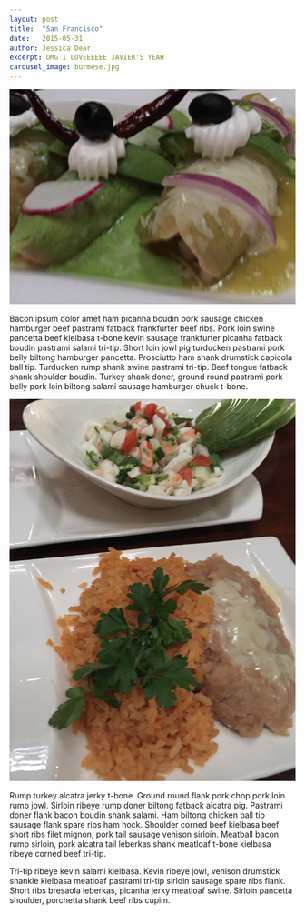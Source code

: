 ```yaml
---
layout: post
title:  "San Francisco"
date:   2015-05-31
author: Jessica Dear
excerpt: OMG I LOVEEEEEE JAVIER'S YEAH
carousel_image: burmese.jpg
---
```



![beans](/images/javiers_awesome.jpg) 

Bacon ipsum dolor amet ham picanha boudin pork sausage chicken hamburger beef pastrami fatback frankfurter beef ribs. Pork loin swine pancetta beef kielbasa t-bone kevin sausage frankfurter picanha fatback boudin pastrami salami tri-tip. Short loin jowl pig turducken pastrami pork belly biltong hamburger pancetta. Prosciutto ham shank drumstick capicola ball tip. Turducken rump shank swine pastrami tri-tip. Beef tongue fatback shank shoulder boudin. Turkey shank doner, ground round pastrami pork belly pork loin biltong salami sausage hamburger chuck t-bone.

![enchilada](/images/javiers2.jpg)

Rump turkey alcatra jerky t-bone. Ground round flank pork chop pork loin rump jowl. Sirloin ribeye rump doner biltong fatback alcatra pig. Pastrami doner flank bacon boudin shank salami. Ham biltong chicken ball tip sausage flank spare ribs ham hock. Shoulder corned beef kielbasa beef short ribs filet mignon, pork tail sausage venison sirloin. Meatball bacon rump sirloin, pork alcatra tail leberkas shank meatloaf t-bone kielbasa ribeye corned beef tri-tip.

Tri-tip ribeye kevin salami kielbasa. Kevin ribeye jowl, venison drumstick shankle kielbasa meatloaf pastrami tri-tip sirloin sausage spare ribs flank. Short ribs bresaola leberkas, picanha jerky meatloaf swine. Sirloin pancetta shoulder, porchetta shank beef ribs cupim.

